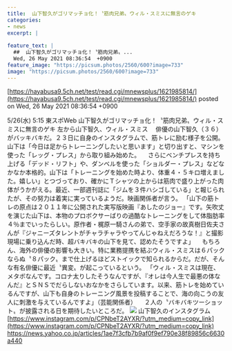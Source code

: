 ```yaml
---
title:  山下智久がゴリマッチョ化！〝筋肉兄弟〟ウィル・スミスに無言のゲキ  
categories:
- news
excerpt: |
  
feature_text: |
  ##  山下智久がゴリマッチョ化！〝筋肉兄弟〟...
  Wed, 26 May 2021 08:36:54  +0900
feature_image: "https://picsum.photos/2560/600?image=733"
image: "https://picsum.photos/2560/600?image=733"
---
```


[https://hayabusa9.5ch.net/test/read.cgi/mnewsplus/1621985814/](https://hayabusa9.5ch.net/test/read.cgi/mnewsplus/1621985814/)
posted on Wed, 26 May 2021 08:36:54  +0900

<!--more-->

5/26(水) 5:15 東スポWeb 山下智久がゴリマッチョ化！〝筋肉兄弟〟ウィル・スミスに無言のゲキ 左から山下智久、ウィル・スミス 　俳優の山下智久（３６）がバッキバキだ。２３日に自身のインスタグラムで、筋トレに励む様子を公開。山下は「今日は足からトレーニングしたいと思います」と切り出すと、マシンを使った「レッグ・プレス」から取り組み始めた。 　さらにベンチプレスを持ち上げる「デッド・リフト」や、ダンベルを使った「ショルダー・プレス」などなかなか本格的。山下は「トレーニングを始めた時より、体重４・５キロ増えました。嬉しい」とつづっており、確かにＴシャツの上からは筋肉で盛り上がった肉体がうかがえる。最近、一部週刊誌に「ジムを３件ハシゴしている」と報じられたが、その努力は着実に実っているようだ。映画関係者が言う。 「山下の筋トレの原点は２０１１年に公開された実写版映画『あしたのジョー』です。矢吹丈を演じた山下は、本物のプロボクサーばりの過酷なトレーニングをして体脂肪率４％までいったらしい。原作者・梶原一騎さんの弟で、空手家の故真樹日佐夫さんが『ジャニーズタレントがチャラチャラやってんじゃねえだろうな！』と撮影現場に乗り込んだ時、超バキバキの山下を見て、認めたそうですよ」 　もちろん、海外の俳優の影響も大きい。特に業務提携を結ぶウィル・スミスは６パックならぬ〝８パック〟まで仕上げるほどストイックで知られるからだ。だが、そんな有名俳優に最近〝異変〟が起こっているという。 「ウィル・スミスは現在、メタボなんです。コロナ太りしたそうなんですが、『オレは今人生で最悪の体なんだ』とＳＮＳでだらしないおなかをさらしています。以来、筋トレを始めているんですが、山下も自身のトレーニング風景を投稿することで、海の向こうの友人に刺激を与えているんですよ」（芸能関係者） 　２人の〝バキバキツーショット〟が披露される日を期待したいところだ。 ![](https://amd-pctr.c.yimg.jp/r/iwiz-amd/20210526-03210279-tospoweb-000-12-view.jpg) 山下智久のインスタグラム [https://www.instagram.com/p/CPNbeT2AYXR/?utm_medium=copy_link](https://www.instagram.com/p/CPNbeT2AYXR/?utm_medium=copy_link) https://news.yahoo.co.jp/articles/1ae7f3cfb7b9af0f9ef790e38f89856c6630a440
